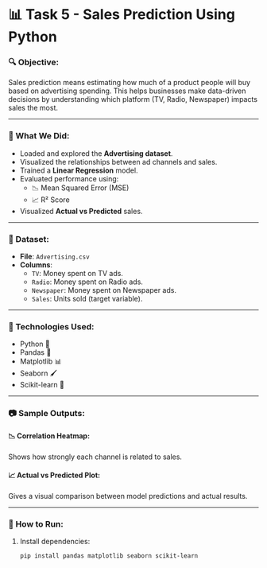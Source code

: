 # 📊 Task 5 - Sales Prediction Using Python

### 🔍 Objective:
Sales prediction means estimating how much of a product people will buy based on advertising spending. This helps businesses make data-driven decisions by understanding which platform (TV, Radio, Newspaper) impacts sales the most.

---

### 🧠 What We Did:
- Loaded and explored the **Advertising dataset**.
- Visualized the relationships between ad channels and sales.
- Trained a **Linear Regression** model.
- Evaluated performance using:
  - 📉 Mean Squared Error (MSE)
  - 📈 R² Score
- Visualized **Actual vs Predicted** sales.

---

### 📁 Dataset:
- **File**: `Advertising.csv`
- **Columns**:
  - `TV`: Money spent on TV ads.
  - `Radio`: Money spent on Radio ads.
  - `Newspaper`: Money spent on Newspaper ads.
  - `Sales`: Units sold (target variable).

---

### 📌 Technologies Used:
- Python 🐍
- Pandas 📑
- Matplotlib 📊
- Seaborn 🖌️
- Scikit-learn 🤖

---

### 📷 Sample Outputs:

#### 📉 Correlation Heatmap:
Shows how strongly each channel is related to sales.

#### 📈 Actual vs Predicted Plot:
Gives a visual comparison between model predictions and actual results.

---

### 🚀 How to Run:

1. Install dependencies:
   ```bash
   pip install pandas matplotlib seaborn scikit-learn
